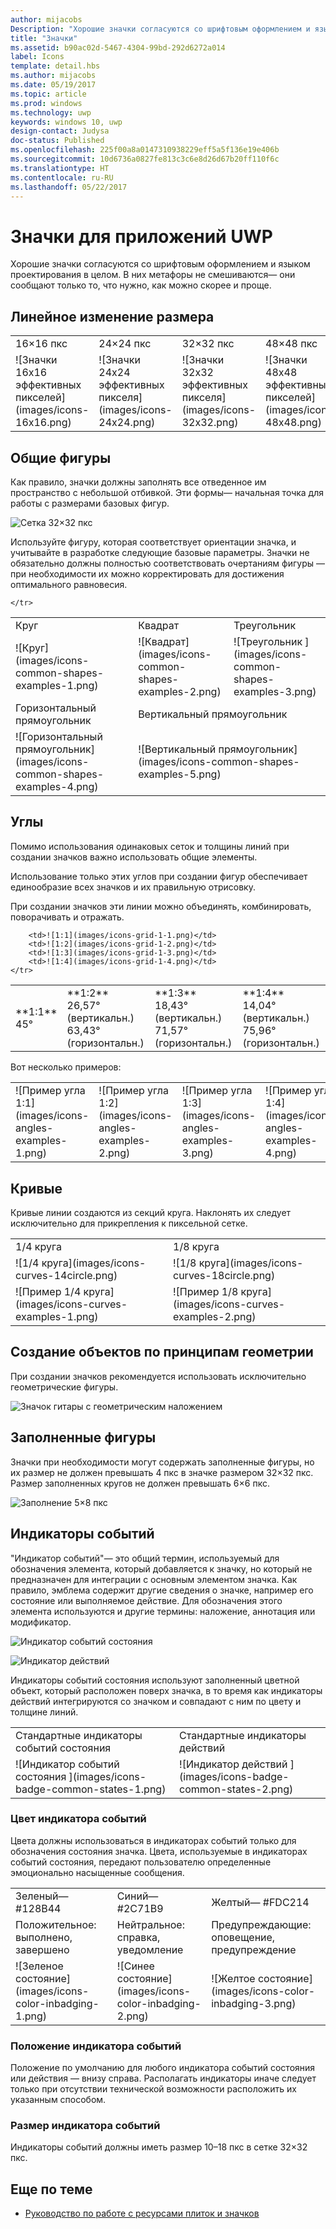 ```yaml
---
author: mijacobs
Description: "Хорошие значки согласуются со шрифтовым оформлением и языком проектирования в целом. В них метафоры не смешиваются— они сообщают только то, что нужно, как можно скорее и проще."
title: "Значки"
ms.assetid: b90ac02d-5467-4304-99bd-292d6272a014
label: Icons
template: detail.hbs
ms.author: mijacobs
ms.date: 05/19/2017
ms.topic: article
ms.prod: windows
ms.technology: uwp
keywords: windows 10, uwp
design-contact: Judysa
doc-status: Published
ms.openlocfilehash: 225f00a8a0147310938229eff5a5f136e19e406b
ms.sourcegitcommit: 10d6736a0827fe813c3c6e8d26d67b20ff110f6c
ms.translationtype: HT
ms.contentlocale: ru-RU
ms.lasthandoff: 05/22/2017
---
```

# <a name="icons-for-uwp-apps"></a>Значки для приложений UWP

<link rel="stylesheet" href="https://az835927.vo.msecnd.net/sites/uwp/Resources/css/custom.css">

Хорошие значки согласуются со шрифтовым оформлением и языком проектирования в целом. В них метафоры не смешиваются— они сообщают только то, что нужно, как можно скорее и проще. 

## <a name="linear-scaling-size-ramps"></a>Линейное изменение размера 

<table>
    <tr> 
        <td>16×16 пкс</td>
        <td>24×24 пкс</td>
        <td>32×32 пкс</td>
        <td>48×48 пкс</td>
    </tr>
    <tr> 
        <td>![Значки 16x16 эффективных пикселей](images/icons-16x16.png)</td>
        <td>![Значки 24x24 эффективных пикселя](images/icons-24x24.png)</td>
        <td>![Значки 32x32 эффективных пикселя](images/icons-32x32.png)</td>
        <td>![Значки 48x48 эффективных пикселей](images/icons-48x48.png)</td>
    </tr>
</table>

## <a name="common-shapes"></a>Общие фигуры

Как правило, значки должны заполнять все отведенное им пространство с небольшой отбивкой. Эти формы— начальная точка для работы с размерами базовых фигур. 

![Сетка 32×32 пкс](images/icons-common-shapes.png)

Используйте фигуру, которая соответствует ориентации значка, и учитывайте в разработке следующие базовые параметры. Значки не обязательно должны полностью соответствовать очертаниям фигуры — при необходимости их можно корректировать для достижения оптимального равновесия. 

<table class="uwpd-noborder">
    <tr>
        <td>Круг<td>
        <td>Квадрат</td>
        <td>Треугольник</td>
    </tr>
    <tr>
        <td>![Круг](images/icons-common-shapes-examples-1.png)<td>
        <td>![Квадрат](images/icons-common-shapes-examples-2.png)</td>
        <td>![Треугольник ](images/icons-common-shapes-examples-3.png)</td>
    </tr>
        <tr>
        <td>Горизонтальный прямоугольник<td>
        <td colspan="2">Вертикальный прямоугольник</td>        
        </tr>
    <tr>
        <td>![Горизонтальный прямоугольник](images/icons-common-shapes-examples-4.png)<td>
        <td colspan="2">![Вертикальный прямоугольник](images/icons-common-shapes-examples-5.png)</td>
         
    </tr>

</table>

## <a name="angles"></a>Углы

Помимо использования одинаковых сеток и толщины линий при создании значков важно использовать общие элементы. 

Использование только этих углов при создании фигур обеспечивает единообразие всех значков и их правильную отрисовку. 

При создании значков эти линии можно объединять, комбинировать, поворачивать и отражать. 

<table>
    <tr>
        <td>**1:1**<br/>45°</td>
        <td>**1:2**<br />26,57° (вертикальн.)<br/>63,43°(горизонтальн.)</td>
        <td>**1:3**<br/>18,43° (вертикальн.)<br/>71,57°(горизонтальн.)</td>
        <td>**1:4**<br/>14,04° (вертикальн.)<br/>75,96°(горизонтальн.)</td>
    </tr>
    <tr>
        
        <td>![1:1](images/icons-grid-1-1.png)</td>
        <td>![1:2](images/icons-grid-1-2.png)</td>
        <td>![1:3](images/icons-grid-1-3.png)</td>
        <td>![1:4](images/icons-grid-1-4.png)</td>
    </tr>  
</table>

<p>Вот несколько примеров:</p>

<table>
    <tr>
        <td>![Пример угла 1:1](images/icons-angles-examples-1.png)</td>
        <td>![Пример угла 1:2](images/icons-angles-examples-2.png)</td>
        <td>![Пример угла 1:3](images/icons-angles-examples-3.png)</td>
        <td>![Пример угла 1:4](images/icons-angles-examples-4.png)</td>
    </tr>
</table>

## <a name="curves"></a>Кривые

Кривые линии создаются из секций круга. Наклонять их следует исключительно для прикрепления к пиксельной сетке. 

<table>
    <tr>
        <td>1/4 круга</td>
        <td>1/8 круга</td>
    </tr>
    <tr>
        <td>![1/4 круга](images/icons-curves-14circle.png)</td>
        <td>![1/8 круга](images/icons-curves-18circle.png)</td>
    </tr>
    <tr>
        <td>![Пример 1/4 круга](images/icons-curves-examples-1.png)</td>
        <td>![Пример 1/8 круга](images/icons-curves-examples-2.png)</td>
    </tr>    
</table>

## <a name="geometric-construction"></a>Создание объектов по принципам геометрии

При создании значков рекомендуется использовать исключительно геометрические фигуры.

![Значок гитары с геометрическим наложением ](images/icons-geometric-construction.png)

## <a name="filled-shapes"></a>Заполненные фигуры 

Значки при необходимости могут содержать заполненные фигуры, но их размер не должен превышать 4 пкс в значке размером 32×32 пкс. Размер заполненных кругов не должен превышать 6×6 пкс. 

![Заполнение 5×8 пкс ](images/icons-filled-shapes.png)

## <a name="badges"></a>Индикаторы событий

"Индикатор событий"— это общий термин, используемый для обозначения элемента, который добавляется к значку, но который не предназначен для интеграции с основным элементом значка. Как правило, эмблема содержит другие сведения о значке, например его состояние или выполняемое действие. Для обозначения этого элемента используются и другие термины: наложение, аннотация или модификатор. 

![Индикатор событий состояния ](images/icons-badge-status.png)

![Индикатор действий ](images/icons-badge-action.png)

Индикаторы событий состояния используют заполненный цветной объект, который расположен поверх значка, в то время как индикаторы действий интегрируются со значком и совпадают с ним по цвету и толщине линий.

<table>
<tr>
    <td>Стандартные индикаторы событий состояния</td>
    <td>Стандартные индикаторы действий</td>
</tr>
<tr>
    <td>![Индикатор событий состояния ](images/icons-badge-common-states-1.png)</td>
    <td>![Индикатор действий ](images/icons-badge-common-states-2.png)</td>
</tr>
</table>
<p></p>

### <a name="badge-color"></a>Цвет индикатора событий 

Цвета должны использоваться в индикаторах событий только для обозначения состояния значка. Цвета, используемые в индикаторах событий состояния, передают пользователю определенные эмоционально насыщенные сообщения. 

<table>
<tr><td>Зеленый— #128B44</td><td>Синий— #2C71B9</td><td>Желтый— #FDC214</td></tr>
<tr><td>Положительное: выполнено, завершено </td><td>Нейтральное: справка, уведомление </td><td>Предупреждающие: оповещение, предупреждение </td></tr>
<tr><td>![Зеленое состояние](images/icons-color-inbadging-1.png)</td><td>![Синее состояние](images/icons-color-inbadging-2.png)</td>
<td>![Желтое состояние](images/icons-color-inbadging-3.png)</td></tr>
</table>
<p></p>

### <a name="badge-position"></a>Положение индикатора событий

Положение по умолчанию для любого индикатора событий состояния или действия — внизу справа. Располагать индикаторы иначе следует только при отсутствии технической возможности расположить их указанным способом. 

### <a name="badge-sizing"></a>Размер индикатора событий

Индикаторы событий должны иметь размер 10–18 пкс в сетке 32×32 пкс. 

## <a name="related-articles"></a>Еще по теме

* [Руководство по работе с ресурсами плиток и значков](../controls-and-patterns/tiles-and-notifications-app-assets.md)
